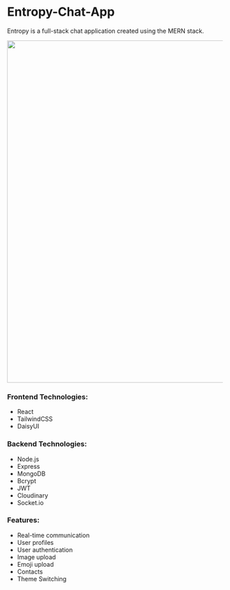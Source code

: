 # **Entropy-Chat-App**

Entropy is a full-stack chat application created using the MERN stack.

<img src="https://github.com/user-attachments/assets/15672619-3783-4d46-b32f-a0fc63e9c927" width="800">

### Frontend Technologies:
- React
- TailwindCSS
- DaisyUI
### Backend Technologies:
- Node.js
- Express
- MongoDB
- Bcrypt
- JWT
- Cloudinary
- Socket.io
### Features:
- Real-time communication
- User profiles
- User authentication
- Image upload
- Emoji upload
- Contacts
- Theme Switching
